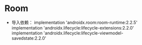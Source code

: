 # Room

- 导入依赖： 
implementation 'androidx.room:room-runtime:2.2.5'
implementation 'androidx.lifecycle:lifecycle-extensions:2.2.0'
implementation 'androidx.lifecycle:lifecycle-viewmodel-savedstate:2.2.0'

